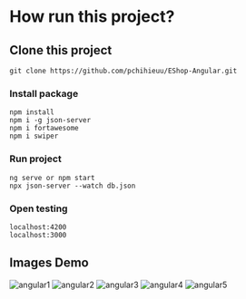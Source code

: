 # How run this project?
## Clone this project
```
git clone https://github.com/pchihieuu/EShop-Angular.git
```
### Install package
```
npm install
npm i -g json-server
npm i fortawesome
npm i swiper
```
### Run project
```
ng serve or npm start
npx json-server --watch db.json
```
### Open testing
```
localhost:4200
localhost:3000
```
## Images Demo
![angular1](https://github.com/pchihieuu/EShop-Angular/assets/98179861/d428117e-4eb2-4c87-9985-4d8f720411c6)
![angular2](https://github.com/pchihieuu/EShop-Angular/assets/98179861/17c8d9c8-45ee-4d3a-877f-16faaed368d3)
![angular3](https://github.com/pchihieuu/EShop-Angular/assets/98179861/6f211748-8cb7-42e5-b648-3d7ee70934bf)
![angular4](https://github.com/pchihieuu/EShop-Angular/assets/98179861/4cb1b97b-c0b3-4d1a-981c-ff08ed7d22df)
![angular5](https://github.com/pchihieuu/EShop-Angular/assets/98179861/7f57d630-94e3-408a-8eab-849016839ff8)






